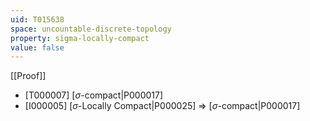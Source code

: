 ```yaml
---
uid: T015638
space: uncountable-discrete-topology
property: sigma-locally-compact
value: false
---
```

[[Proof]]

* [T000007] [$\sigma$-compact|P000017]
* [I000005] [$\sigma$-Locally Compact|P000025] => [$\sigma$-compact|P000017]

